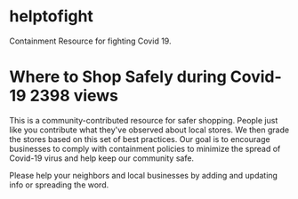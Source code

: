 # helptofight
Containment Resource for fighting Covid 19.

# Where to Shop Safely during Covid-19 2398 views
This is a community-contributed resource for safer shopping. People just like you contribute what they've observed about local stores. We then grade the stores based on this set of best practices. Our goal is to encourage businesses to comply with containment policies to minimize the spread of Covid-19 virus and help keep our community safe.

Please help your neighbors and local businesses by adding and updating info or spreading the word.
